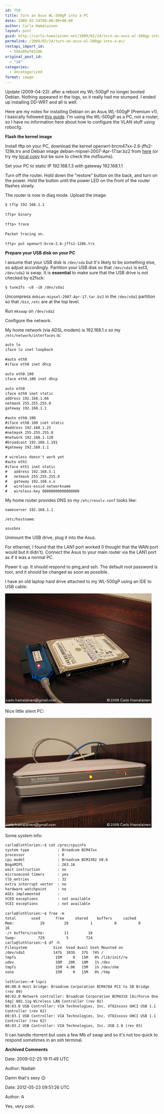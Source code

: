 ```yaml
---
id: 758
title: Turn an Asus WL-500gP into a PC
date: 2009-02-24T00:00:00+00:00
author: Carlo Hamalainen
layout: post
guid: http://carlo-hamalainen.net/2009/02/24/turn-an-asus-wl-500gp-into-a-pc/
permalink: /2009/02/24/turn-an-asus-wl-500gp-into-a-pc/
restapi_import_id:
  - 596a05ef0330b
original_post_id:
  - "16"
categories:
  - Uncategorized
format: image
---
```

Update (2009-04-23): after a reboot my WL-500gP no longer booted Debian. Nothing appeared in the logs, so it really had me stumped. I ended up installing DD-WRT and all is well.

Here are my notes for installing Debian on an Asus WL-500gP (Premium v1). I basically followed [this guide](http://wpkg.org/Running_Debian_on_ASUS_WL-500G_deluxe). I'm using the WL-500gP as a PC, not a router, so I have no information here about how to configure the VLAN stuff using robocfg.

**Flash the kernel image**

Install tftp on your PC, download the kernel openwrt-brcm47xx-2.6-jffs2-128k.trx and Debian image debian-mipsel-2007-Apr-17.tar.bz2 from [here](http://wpkg.org/Running_Debian_on_ASUS_WL-500G_deluxe:Downloads) (or try my [local copy](http://carlo-hamalainen.net/debian-asus-WL-500gP/) but be sure to check the md5sums).

Set your PC to static IP 192.168.1.3 with gateway 192.168.1.1

Turn off the router. Hold down the "restore" button on the back, and turn on the power. Hold the button until the power LED on the front of the router flashes slowly.

The router is now in diag mode. Upload the image:

    $ tftp 192.168.1.1

    tftp> binary

    tftp> trace

    Packet tracing on.

    tftp> put openwrt-brcm-2.6-jffs2-128k.trx

**Prepare your USB disk on your PC**

I assume that your USB disk is ``/dev/sda`` but it's likely to be something else, so adjust accordingly. Partition your USB disk so that ``/dev/sda1`` is ext3, ``/dev/sda2`` is swap. It is **essential** to make sure that the USB drive is not checked by e2fsck:

    $ tune2fs -c0 -i0 /dev/sda1

Uncompress ``debian-mipsel-2007-Apr-17.tar.bz2`` in the ``/dev/sda1`` partition so that ``/bin``, ``/etc`` are at the top level.

Run ``mkswap`` on ``/dev/sda2``

Configure the network.

My home network (via ADSL modem) is 192.168.1.x so my ``/etc/network/interfaces`` is:

    auto lo
    iface lo inet loopback

    #auto eth0
    #iface eth0 inet dhcp

    auto eth0.100
    iface eth0.100 inet dhcp

    auto eth0
    iface eth0 inet static
    address 192.168.1.66
    netmask 255.255.255.0
    gateway 192.168.1.1

    #auto eth0.100
    #iface eth0.100 inet static
    #address 192.168.1.25
    #netmask 255.255.255.0
    #network 192.168.1.128
    #broadcast 192.168.1.191
    #gateway 192.168.1.1

    # wireless doesn't work yet
    #auto eth1
    #iface eth1 inet static
    #   address 192.168.5.1
    #   netmask 255.255.255.0
    #   gateway 192.168.x.x
    #   wireless-essid networkname
    #   wireless-key 00000000000000000

My home router provides DNS so my ``/etc/resolv.conf`` looks like:

    nameserver 192.168.1.1

``/etc/hostname``:

    asusbox

Unmount the USB drive, plug it into the Asus.

For ethernet, I found that the LAN1 port worked (I thought that the WAN port would but it didn't). Connect the Asus to your main router via the LAN1 port as if it was a normal PC.

Power it up. It should respond to ping,and ssh. The default root password is toor, and it should be changed as soon as possible.

I have an old laptop hard drive attached to my WL-500gP using an IDE to USB cable:

<img src="/s3/oldblog/blogdata/medium/2009-02-21++19-55-48.jpg" border="0" alt="[photo]" data-recalc-dims="1" />

Nice little silent PC:

<img src="/s3/oldblog/blogdata/medium/2009-02-21++19-56-26.jpg" border="0" alt="[photo]" data-recalc-dims="1" />

Some system info:

    carlo@lothlorien:~$ cat /proc/cpuinfo
    system type             : Broadcom BCM47xx
    processor               : 0
    cpu model               : Broadcom BCM3302 V0.6
    BogoMIPS                : 263.16
    wait instruction        : no
    microsecond timers      : yes
    tlb_entries             : 32
    extra interrupt vector  : no
    hardware watchpoint     : no
    ASEs implemented        :
    VCED exceptions         : not available
    VCEI exceptions         : not available

    carlo@lothlorien:~$ free -m
    total       used       free     shared    buffers     cached
    Mem:            29         28          1          0          0         16
    -/+ buffers/cache:         11         18
    Swap:          729          5        724
    carlo@lothlorien:~$ df -h
    Filesystem            Size  Used Avail Use% Mounted on
    /dev/sda1             147G  103G   37G  74% /
    tmpfs                  15M     0   15M   0% /lib/init/rw
    udev                   10M   20K   10M   1% /dev
    tmpfs                  15M  4.0K   15M   1% /dev/shm
    none                   15M     0   15M   0% /tmp

    lothlorien:~# lspci
    00:00.0 Host bridge: Broadcom Corporation BCM4704 PCI to SB Bridge (rev 09)
    00:02.0 Network controller: Broadcom Corporation BCM4318 [AirForce One 54g] 802.11g Wireless LAN Controller (rev 02)
    00:03.0 USB Controller: VIA Technologies, Inc. VT82xxxxx UHCI USB 1.1 Controller (rev 62)
    00:03.1 USB Controller: VIA Technologies, Inc. VT82xxxxx UHCI USB 1.1 Controller (rev 62)
    00:03.2 USB Controller: VIA Technologies, Inc. USB 2.0 (rev 65)

It can handle rtorrent but uses a few Mb of swap and so it's not too quick to respond sometimes in an ssh terminal.

**Archived Comments**

Date: 2009-02-25 19:11:49 UTC

Author: Nadiah

Damn that's sexy 😉

Date: 2012-05-23 09:51:26 UTC

Author: A

Yes, very cool.

